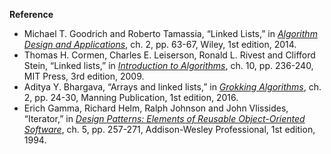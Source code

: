 **Reference**

- Michael T. Goodrich and Roberto Tamassia, “Linked Lists,” in *[Algorithm Design and Applications](http://www.amazon.com/Algorithm-Design-Applications-Michael-Goodrich/dp/1118335910)*, ch. 2, pp. 63-67, Wiley, 1st edition, 2014.
- Thomas H. Cormen, Charles E. Leiserson, Ronald L. Rivest and Clifford Stein, “Linked lists,” in *[Introduction to Algorithms](http://www.amazon.com/Introduction-Algorithms-3rd-Edition-Press/dp/0262033844)*, ch. 10, pp. 236-240, MIT Press, 3rd edition, 2009.
- Aditya Y. Bhargava, “Arrays and linked lists,” in *[Grokking Algorithms](https://www.amazon.com/gp/product/1617292230)*, ch. 2, pp. 24-30, Manning Publication, 1st edition, 2016.
- Erich Gamma, Richard Helm, Ralph Johnson and John Vlissides, “Iterator,” in *[Design Patterns: Elements of Reusable Object-Oriented Software](http://www.amazon.com/Design-Patterns-Elements-Reusable-Object-Oriented/dp/0201633612)*, ch. 5, pp. 257-271, Addison-Wesley Professional, 1st edition, 1994.
